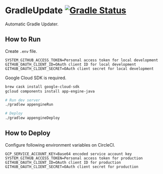 # GradleUpdate [![Gradle Status](https://gradleupdate.appspot.com/int128/gradleupdate/status.svg)](https://gradleupdate.appspot.com/int128/gradleupdate/status)

Automatic Gradle Updater.


## How to Run

Create `.env` file.

```properties
SYSTEM_GITHUB_ACCESS_TOKEN=Personal access token for local development
GITHUB_OAUTH_CLIENT_ID=OAuth client ID for local development
GITHUB_OAUTH_CLIENT_SECRET=OAuth client secret for local development
```

Google Cloud SDK is required.

```sh
brew cask install google-cloud-sdk
gcloud components install app-engine-java

# Run dev server
./gradlew appengineRun

# Deploy
./gradlew appengineDeploy
```


## How to Deploy

Configure following environment variables on CircleCI.

```properties
GCP_SERVICE_ACCOUNT_KEY=Base64 encoded service account key
SYSTEM_GITHUB_ACCESS_TOKEN=Personal access token for production
GITHUB_OAUTH_CLIENT_ID=OAuth client ID for production
GITHUB_OAUTH_CLIENT_SECRET=OAuth client secret for production
```
